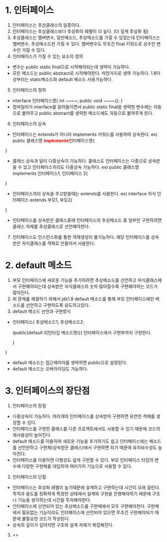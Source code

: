 # 1. 인터페이스

1. 인터페이스는 추상클래스의 일종이다.
2. 인터페이스는 추상클래스보다 추상화의 레벨이 더 높다. (더 깊게 추상화 됨)
3. 추상클래스는 멤버변수, 일반메소드, 추상메소드를 가질 수 있었는데 인터페이스는 멤버변수, 추상메소드만 가질 수 있다. 멤버변수도 무조건 final 키워드로 상수인 변수만 가질 수 있다.
4. 인터페이스가 가질 수 있는 요소의 정의

- 변수는 public static final으로 시작해야되는데 생략이 가능하다.
- 모든 메소드는 public abstract로 시작해야한다. 마찬가지로 생략 가능하다. 1.8이상부터는 static메소드와 default 메소드 사용가능하다.

5. 인터페이스의 정의

- interface 인터페이스명{
  int ~~~~;
  public void ~~~~();
  }
- 컴파일러가 interface를 읽어들이면서 public static final을 생략한 변수에는 자동으로 붙여주고 public abstract를 생략한 메소드에도 자동으로 붙여주게 된다.

6. 인터페이스의 상속

- 인터페이스는 extends가 아니라 implements 키워드를 사용하여 상속한다.
  ex) public 클래스명 <b style="color: red;">implements</b>인터페이스명{

}

- 클래스 상속과 달리 다중상속이 가능하다. 클래스도 인터페이스는 다중으로 상속받을 수 있고 인터페이스끼리도 다중상속 가능하다.
  ex) public 클래스명 implements 인터페이스1, 인터페이스 2{

}

- 인터페이스끼리 상속을 주고받을때는 extends를 사용한다.
  ex) interface 자식 인터페이스 extends 부모1, 부모2{

}

- 인터페이스를 상속받은 클래스중에 인터페이스의 추상메소드 중 일부만 구현하려면 클래스 자체를 추상클래스로 선언해야한다.

7. 인터페이스도 인스턴스화를 통한 객체생성이 불가능하다. 해당 인터페이스를 상속받은 자식클래스를 객체로 만들어서 사용한다.

# 2. default 메소드

1. 부모 인터페이스에 새로운 기능을 추가하려면 추상메소드를 선언하고 자식클래스에서 구현해야되는데 상속받은 자식클래스의 숫자 많아질수록 구현해야하는 코드가 많아진다.
2. 위 문제를 해결하기 위해서 jdk1.8 default 메소드를 통해 부모 인터페이스에만 메소드를 선언하고 구현하도록 유도하고있다.
3. default 메소드 선언과 구현방식

- 인터페이스{
  추상메소드1;
  추상메소드2;

  (public)default 리턴타입 메소드명(){
  인터페이스에서 구현부까지 구현한다.

  }

}

- default 메소드는 접근제어자를 생략하면 public으로 설정된다.
- default 메소드는 오버라이딩도 가능하다.

# 3. 인터페이스의 장단점

1. 인터페이스의 장점

- 다중상속이 가능하다. 여러개의 인터페이스를 상속받아 구현하면 유연한 객체를 생성할 수 있다.
- 인터페이스를 구현한 클래스를 다른 프로젝트에서도 사용할 수 있기 때문에 코드의 재사용성이 높아진다.
- default 메소드를 이용하여 새로운 기능을 추가하기도 쉽고 인터페이스에는 메소드를 선언만하고 구현체(상속받은 클래스)에서 구현하면 되기 때문에 유지보수성도 높아진다.
- 인터페이스를 이용하면 다형성도 쉽게 구현할 수 있다. 부모 인터페이스 타입의 변수에 다양한 구현체를 대입하여 여러가지 기능으로 사용할 수 있다.

2.  인터페이스의 단점

- 인터페이스는 추상화 레벨이 높기때문에 설계하고 구현하는데 시간이 오래 걸린다. 목적과 용도를 정확하게 특정한 상태에서 설계와 구현을 진행해야하기 때문에 구조나 기능을 생각하는데 시간을 투자해야한다.
- 인터페이스에 선언되어 있는 추상메소드를 구현체에서 모두 구현해야한다. 구현체에서 필요없는 기능이라도 인터페이스에 선언되어 있으면 무조건 구현해야되기 때문에 불필요한 코드가 작성된다.
- 상속의 깊이가 깊어지면 구조와 설계 자체가 복잡해진다.

3. <>
